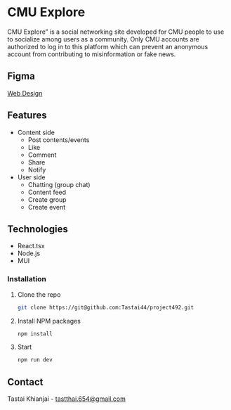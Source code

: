 # CMU Explore

CMU Explore” is a social networking site developed for CMU people to use to socialize among users as a community. Only CMU accounts are authorized to log in to this platform which can prevent an anonymous account from contributing to misinformation or fake news.

## Figma
<a href="https://www.figma.com/file/52IWsetBYJCOCGVeSSWVlC/CMU_Community?type=design&node-id=158%3A568&mode=design&t=tcohuHgLakWr08Im-1" target="_blank">Web Design</a>

## Features

- Content side
  - Post contents/events
  - Like
  - Comment
  - Share
  - Notify
- User side
  - Chatting (group chat)
  - Content feed
  - Create group
  - Create event

## Technologies
* React.tsx
* Node.js
* MUI

### Installation

1. Clone the repo
   ```sh
   git clone https://git@github.com:Tastai44/project492.git
   ```
2. Install NPM packages
   ```sh
   npm install
   ```
2. Start
   ```sh
   npm run dev
   ``` 

## Contact

Tastai Khianjai - tastthai.654@gmail.com
